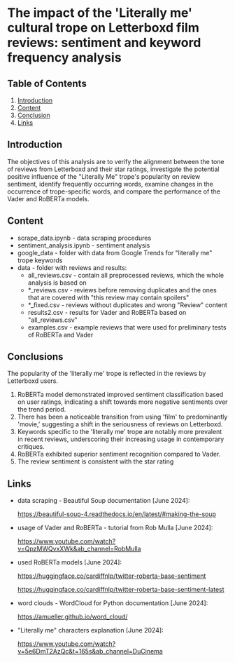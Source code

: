 # The impact of the 'Literally me' cultural trope on Letterboxd film reviews: sentiment and keyword frequency analysis

## Table of Contents

1. [Introduction](#introduction)
2. [Content](#content)
3. [Conclusion](#conclusion)
4. [Links](#links)

## Introduction

The objectives of this analysis are to verify the alignment between the tone of reviews from Letterboxd and their star ratings, investigate the potential positive influence of the "Literally Me" trope's popularity on review sentiment, identify frequently occurring words, examine changes in the occurrence of trope-specific words, and compare the performance of the Vader and RoBERTa models.

## Content

- scrape_data.ipynb - data scraping procedures
- sentiment_analysis.ipynb - sentiment analysis
- google_data - folder with data from Google Trends for "literally me" trope keywords
- data - folder with reviews and results:
  - all_reviews.csv - contain all preprocessed reviews, which the whole analysis is based on
  - \*\_reviews.csv - reviews before removing duplicates and the ones that are covered with "this review may contain spoilers"
  - \*\_fixed.csv - reviews without duplicates and wrong "Review" content
  - results2.csv - results for Vader and RoBERTa based on "all_reviews.csv"
  - examples.csv - example reviews that were used for preliminary tests of RoBERTa and Vader

## Conclusions

The popularity of the 'literally me' trope is reflected in the reviews by Letterboxd users.

1. RoBERTa model demonstrated improved sentiment classification based on user ratings, indicating a shift towards more negative sentiments over the trend period.
2. There has been a noticeable transition from using 'film' to predominantly 'movie,' suggesting a shift in the seriousness of reviews on Letterboxd.
3. Keywords specific to the 'literally me' trope are notably more prevalent in recent reviews, underscoring their increasing usage in contemporary critiques.
4. RoBERTa exhibited superior sentiment recognition compared to Vader.
5. The review sentiment is consistent with the star rating

## Links

- data scraping - Beautiful Soup documentation \[June 2024\]:

  https://beautiful-soup-4.readthedocs.io/en/latest/#making-the-soup

- usage of Vader and RoBERTa - tutorial from Rob Mulla \[June 2024\]:

  https://www.youtube.com/watch?v=QpzMWQvxXWk&ab_channel=RobMulla

- used RoBERTa models \[June 2024\]:

  https://huggingface.co/cardiffnlp/twitter-roberta-base-sentiment

  https://huggingface.co/cardiffnlp/twitter-roberta-base-sentiment-latest

- word clouds - WordCloud for Python documentation \[June 2024\]:

  https://amueller.github.io/word_cloud/

- "Literally me" characters explanation \[June 2024\]:

  https://www.youtube.com/watch?v=5e6DmT2AzQc&t=165s&ab_channel=DuCinema
